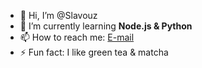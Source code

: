 - 👋 Hi, I’m @Slavouz
- 🌱 I’m currently learning **Node.js & Python**
- 📫 How to reach me: [E-mail](mailto:tmbwpva@protonmail.com)
- ⚡ Fun fact: I like green tea & matcha

<!---
Slavouz/Slavouz is a ✨ special ✨ repository because its `README.md` (this file) appears on your GitHub profile.
You can click the Preview link to take a look at your changes.
--->
